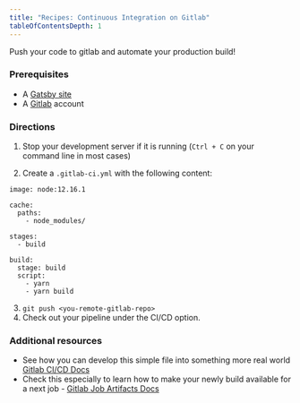 ```yaml
---
title: "Recipes: Continuous Integration on Gitlab"
tableOfContentsDepth: 1
---
```


Push your code to gitlab and automate your production build!

### Prerequisites

- A [Gatsby site](/docs/quick-start)
- A [Gitlab](https://gitlab.com/) account 

### Directions

1. Stop your development server if it is running (`Ctrl + C` on your command line in most cases)

2. Create a `.gitlab-ci.yml` with the following content:

```
image: node:12.16.1

cache:
  paths:
    - node_modules/

stages:
  - build

build:
  stage: build
  script:
    - yarn
    - yarn build
```

3. `git push <you-remote-gitlab-repo>`
4. Check out your pipeline under the CI/CD option. 

### Additional resources

- See how you can develop this simple file into something more real world [Gitlab CI/CD Docs](https://docs.gitlab.com/ee/ci/README.html)
- Check this especially to learn how to make your newly build available for a next job - [Gitlab Job Artifacts Docs](https://docs.gitlab.com/ee/ci/pipelines/job_artifacts.html)
